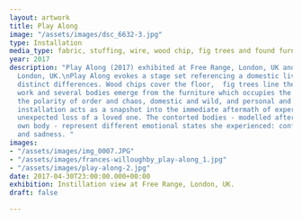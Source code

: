 ```yaml
---
layout: artwork
title: Play Along
image: "/assets/images/dsc_6632-3.jpg"
type: Installation
media_type: fabric, stuffing, wire, wood chip, fig trees and found furniture
year: 2017
description: "Play Along (2017) exhibited at Free Range, London, UK and The Mall,
  London, UK.\nPlay Along evokes a stage set referencing a domestic living space with
  distinct differences. Wood chips cover the floor,  fig trees line the edge of the
  work and several bodies emerge from the furniture which occupies the space to explore
  the polarity of order and chaos, domestic and wild, and personal and public. The
  installation acts as a snapshot into the immediate aftermath of experiencing the
  unexpected loss of a loved one. The contorted bodies - modelled after the artist's
  own body - represent different emotional states she experienced: confusion, anger
  and sadness. "
images:
- "/assets/images/img_0007.JPG"
- "/assets/images/frances-willoughby_play-along_1.jpg"
- "/assets/images/play-along-2.jpg"
date: 2017-04-30T23:00:00.000+00:00
exhibition: Instillation view at Free Range, London, UK.
draft: false

---
```

